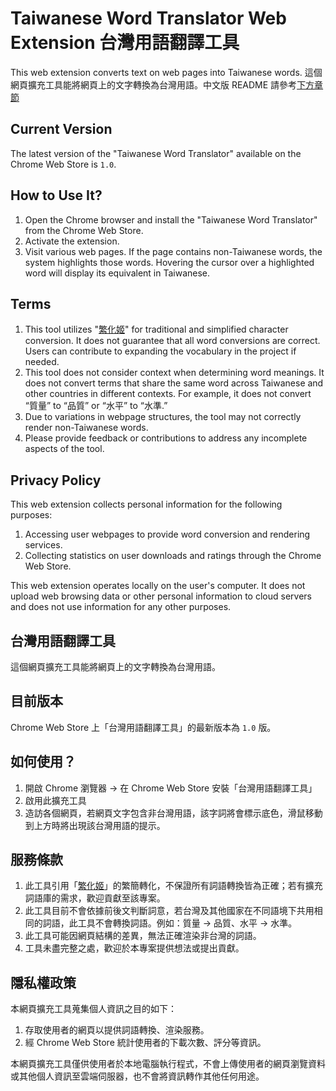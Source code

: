 # Taiwanese Word Translator Web Extension 台灣用語翻譯工具

This web extension converts text on web pages into Taiwanese words.
這個網頁擴充工具能將網頁上的文字轉換為台灣用語。中文版 README 請參考[下方章節](#台灣用語翻譯工具-taiwanese-word-translator-web-extension)

## Current Version

The latest version of the "Taiwanese Word Translator" available on the Chrome Web Store is `1.0`.

## How to Use It?

1. Open the Chrome browser and install the "Taiwanese Word Translator" from the Chrome Web Store.
2. Activate the extension.
3. Visit various web pages. If the page contains non-Taiwanese words, the system highlights those words. Hovering the cursor over a highlighted word will display its equivalent in Taiwanese.

## Terms

1. This tool utilizes "[繁化姬](https://docs.zhconvert.org/)" for traditional and simplified character conversion. It does not guarantee that all word conversions are correct. Users can contribute to expanding the vocabulary in the project if needed.
2. This tool does not consider context when determining word meanings. It does not convert terms that share the same word across Taiwanese and other countries in different contexts. For example, it does not convert “質量” to “品質” or “水平” to “水準.”
3. Due to variations in webpage structures, the tool may not correctly render non-Taiwanese words.
4. Please provide feedback or contributions to address any incomplete aspects of the tool.

## Privacy Policy

This web extension collects personal information for the following purposes:

1. Accessing user webpages to provide word conversion and rendering services.
2. Collecting statistics on user downloads and ratings through the Chrome Web Store.

This web extension operates locally on the user's computer. It does not upload web browsing data or other personal information to cloud servers and does not use information for any other purposes.

## 台灣用語翻譯工具
這個網頁擴充工具能將網頁上的文字轉換為台灣用語。

## 目前版本

Chrome Web Store 上「台灣用語翻譯工具」的最新版本為 `1.0` 版。

## 如何使用？

1. 開啟 Chrome 瀏覽器 → 在 Chrome Web Store 安裝「台灣用語翻譯工具」
2. 啟用此擴充工具
3. 造訪各個網頁，若網頁文字包含非台灣用語，該字詞將會標示底色，滑鼠移動到上方時將出現該台灣用語的提示。

## 服務條款

1. 此工具引用「[繁化姬](https://docs.zhconvert.org/)」的繁簡轉化，不保證所有詞語轉換皆為正確；若有擴充詞語庫的需求，歡迎貢獻至該專案。
2. 此工具目前不會依據前後文判斷詞意，若台灣及其他國家在不同語境下共用相同的詞語，此工具不會轉換詞語。例如：質量 → 品質、水平 → 水準。
3. 此工具可能因網頁結構的差異，無法正確渲染非台灣的詞語。
4. 工具未盡完整之處，歡迎於本專案提供想法或提出貢獻。

## 隱私權政策

本網頁擴充工具蒐集個人資訊之目的如下：

1. 存取使用者的網頁以提供詞語轉換、渲染服務。
2. 經 Chrome Web Store 統計使用者的下載次數、評分等資訊。

本網頁擴充工具僅供使用者於本地電腦執行程式，不會上傳使用者的網頁瀏覽資料或其他個人資訊至雲端伺服器，也不會將資訊轉作其他任何用途。